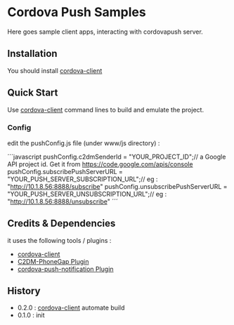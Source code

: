 # Cordova Push Samples

Here goes sample client apps, interacting with cordovapush server.

## Installation
You should install [cordova-client](https://github.com/filmaj/cordova-client)

## Quick Start
Use [cordova-client](https://github.com/filmaj/cordova-client) command lines to build and emulate the project.

### Config
edit the pushConfig.js file (under www/js directory) :

´´´javascript
pushConfig.c2dmSenderId = "YOUR_PROJECT_ID";// a Google API project id. Get it from https://code.google.com/apis/console
pushConfig.subscribePushServerURL = "YOUR_PUSH_SERVER_SUBSCRIPTION_URL";// eg : "http://10.1.8.56:8888/subscribe"
pushConfig.unsubscribePushServerURL = "YOUR_PUSH_SERVER_UNSUBSCRIPTION_URL";// eg : "http://10.1.8.56:8888/unsubscribe"
´´´

## Credits & Dependencies
it uses the following tools / plugins :

- [cordova-client](https://github.com/filmaj/cordova-client)
- [C2DM-PhoneGap Plugin](https://github.com/awysocki/C2DM-PhoneGap)
- [cordova-push-notification Plugin](https://github.com/mgcrea/cordova-push-notification)

## History

- 0.2.0 : [cordova-client](https://github.com/filmaj/cordova-client) automate build
- 0.1.0 : init
